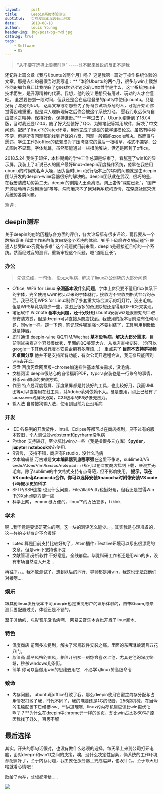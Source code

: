 ```yaml
---
layout:     post
title:      Deepin系统体验测试
subtitle:  	突然发现Win10有点可爱
date:       2018-08-18
author:     Louis Younng
header-img: img/post-bg-rwd.jpg
catalog: true
tags:
    - Software
    - OS
---
```

> “从不要在选择上浪费时间”      -----想不起来谁说的反正不是我

还记得上篇文章《我与Ubuntu的两个月》吗？ 这是我第一篇对于操作系统体验的文章，那是去年的暑假当时我写道：**
“体验Ubuntu的两个月，很多与win上截然不同的细节真正让我明白了geek世界所追求的Unix哲学是什么，这个系统为自由技术而生，是开源精神的代表。我想，他的设计思想只有用过、玩过的人才会懂吧。
虽然要告别一段时间，但我还是会在远程登录的putty中使用ubuntu。只是没有了漂亮的GUI。
这篇文章写给那些为了好奇尝试新系统的人，可能开始让你觉得困难重重，但是深入理解理解之后你会被这个系统打动。
愿我们永远保持自由技术之精神，保持好奇，保持谦逊。”**
一年过去了，Ubuntu更新到了18.04版，当时我还是17.04，废了好大劲装好了QQ、为知笔记等常用软件，解决了中文问题，配好了linux下的latex环境，用他完成了漂亮的数学建模论文。虽然有种种不便，但是所有问题都能找到迁就的方案，问题一般都能google解决。然而事与愿违，学生工作对office的依赖成为了压垮骆驼的最后一根稻草，格式不兼容，公式图片不显现，字体乱跳，虽然都能通过一些措施解决，但还是回到了office。

2018.5.24 我终于卸任，本科期间的学生工作总算是结束了，看腻歪了win10的显示屏，我装上了听说已久的国产最好linux-deepin深度操作系统，他早在我使用ubuntu的时候就名声大噪，因为当时Linux发行版本上的QQ的问题就是由deepin团队开发的deepin-wine容器很好的解决的。deepin团队就在武汉，很巧的是，在我安装成功的第二天，deepin的创始人王勇离职。网上盛传“深度已死”，“国产开源运动再次受到重创”等等。然而磨灭不了我对新系统的热情，在深度社区交流系统的各类问题。

测评：

## deepin测评
关于deepin的创始历程与各方面的评价，各大论坛都有很多评论，而我要从一个数据/算法 科学工作者的角度审视这个系统的体验。知乎上风靡许久的问题“让普通人接受linux究竟有多难” 这个问题就目前来看，deepin是最接近目标的一个系统。然而经过我的测评，重新审视这个问题，嗯“道阻且长”。
### 办公
>  先做总结，一句话， 没太大毛病，解决了linux办公弱势的大部分问题

- Office, WPS for Linux **亲测基本没什么问题**，字体上你只要不适用ficx体系下的字体，完全使用从win拷贝过来的字体就行。接收方不会收到格式怪异的东西。我已经用WPS for Linux制作了多套重大场合演示的幻灯片，没出毛病。但是WPS毕竟功能少一些，做图上很多的奇思妙想还是得用OFFICE来实现。
- 笔记软件 Wiznote  **基本无问题，还十分好用** ubuntu安装wiz是很原始的二进制安装方式，但是deepin可以直接从商店找到。我使用的版本目前没有任何问题，同win一样。跑一下题，笔记软件哪家强也不要纠结了，工具利用到极致就是神器。
- 即时通讯 deepin-wine QQ/TIM/Wechat  **基本没毛病，解决大部分需求**。目前测试来看这个容器很优秀，里面的QQ美观大方，从商店直接安装，（你可以google一下其他发行版本安装企鹅有多麻烦....） 重点来了 **目前不支持群视频和桌面分享** 他并不是支持所有功能，有次公司开远程会议，我无奈只能回到win去开会。
- 网盘 百度网盘网页版+chrome加速插件基本解决需求，没毛病。
- 文档阅读 deepin很贴心的自带福昕PDF，typora安装也是一行命令的事情，秒杀win繁琐的安装方式。
- 作图 特点是深度截屏、深度录屏都是封装好的工具，也比较好用，我画UML图等可以直接用在线工具，对Adobe系列依赖不大。硬是要用，网上已经有了crossover的解决方案，CS6版本的PS好像无压力。
- 输入法  自带搜狗输入法，使用到目前为止没毛病

### 开发
- IDE 各系列的开发软件，Inteli、Eclipse等都可以在商店找到，只不过有的版本较旧，个人测试过webstorm和pycharm没毛病
- Python 支持较好，至少坑比win少一些（我是指很多三方库）**Spyder，jupyter notebook**放心使用。
- R语言， 支持不错，商店有Rstudio，没什么毛病
- 文本编辑器 万古难题**文本编辑器到底哪家强**在这里不争论，sublime3/VS code/Atom/Vim/Emacs/notepad++/都可以在深度商店找到下载，亲测并无毛病。除了sublime的中文格式支持有点奇葩，但不影响使用。 **提示，现在VS code与Anaconda合作，你可以选择安装Anacodna时附带安装VS code 代码提示更加科学**
- SFTP/SSH连接 也没什么问题，FileZilla/Putty也挺好用，但我还是觉得Win下的Xshell更方便一些
- 科学上网， emmm挺方便的，linux下的方法更多，I think

### 学术
啊...我毕竟是要读研究生的啊，这一块的测评怎么能少。。。其实我是心理准备的，这一块的支持肯定不会很好
- Latex 算是目前支持比较好的了，Atom插件+Textlive环境可以写出很漂亮的文章。但是win下支持也不差
- 文献管理\分析软件  不好意思，全线崩盘。毕竟科研工作者还是用win的多，没有市场自然没人开发...

再往下。。。我不敢测试了，想到以后的同行、导师都是用win，我这也无法跟他们对接啊....

### 娱乐
跟其他linux发行版本不同,deepin也是重视用户的娱乐体验的，自带Steam,嗯亲测只要配置过关，体验还是不错的。

至于其他的，电影音乐没毛病啊， 网易云音乐本身也开发了linux版本。
### 特色
- 深度商店 前面多次提到，解决了常规软件安装之痛。里面的东西琳琅满目五花八门。
- 颜值高 扁平风格的画风，相信开机那一刻你会喜欢上他，尤其是他的深度终端，秒杀windows几条街。
- 简单 你可以当做用win的思维去用它，不必学习linux的高级命令

### 致命
- 内存问题。 ubuntu用office打败了我，那么deepin使用它蜜之内存分配与占用情况打败了我，时代不同了，我的电脑还是4G的储备，256的机械，在当今的电脑配置下已经很low，**讲道理啊，linux的内存机制应该比win更优化啊？？**为什么在deepin中chrome开一样的网页，却比win占比多60%? 原因我找了好久，百思不解

## 最后选择

其实，开头的那句话很对，也没有做什么必须的选择。每天早上来到公司打开电脑，面对deepin和win10之间的决策，唉，没什么决定性因素，俩系统的工作环境都配置好了，至于内存问题，我主要在服务器上完成运算，也没什么。至于每天用啥就看心情吧！

败给了内存，想想都滑稽.....

![](https://camo.githubusercontent.com/6aa32a91673b6201ab9fd9cf3ef616fc1af25266/687474703a2f2f6673656f616e652e6e65742f7374617469632f7475785f6d656d6f72795f736d616c6c2e706e67)

